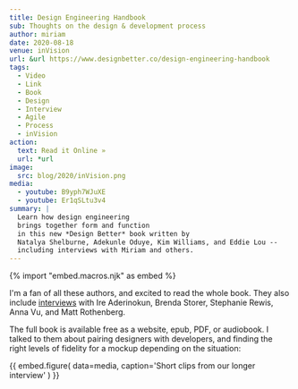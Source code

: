```yaml
---
title: Design Engineering Handbook
sub: Thoughts on the design & development process
author: miriam
date: 2020-08-18
venue: inVision
url: &url https://www.designbetter.co/design-engineering-handbook
tags:
  - Video
  - Link
  - Book
  - Design
  - Interview
  - Agile
  - Process
  - inVision
action:
  text: Read it Online »
  url: *url
image:
  src: blog/2020/inVision.png
media:
  - youtube: B9yph7WJuXE
  - youtube: Er1qSLtu3v4
summary: |
  Learn how design engineering
  brings together form and function
  in this new *Design Better* book written by
  Natalya Shelburne, Adekunle Oduye, Kim Williams, and Eddie Lou --
  including interviews with Miriam and others.
---
```


{% import "embed.macros.njk" as embed %}

I'm a fan of all these authors,
and excited to read the whole book.
They also include [interviews][] with
Ire Aderinokun, Brenda Storer, Stephanie Rewis,
Anna Vu, and Matt Rothenberg.

[interviews]: https://www.youtube.com/playlist?list=PLeWHfyz6lrQWTBtkU6kbxXTjgJ3ltQZId

The full book is available free
as a website, epub, PDF, or audiobook.
I talked to them about pairing designers with developers,
and finding the right levels of fidelity for a mockup
depending on the situation:

{{ embed.figure(
  data=media,
  caption='Short clips from our longer interview'
) }}
